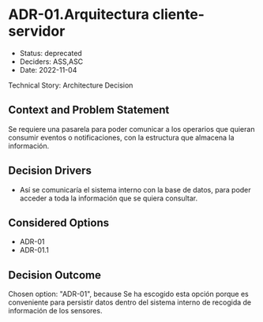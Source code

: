 # ADR-01.Arquitectura cliente-servidor

* Status: deprecated
* Deciders: ASS,ASC
* Date: 2022-11-04

Technical Story: Architecture Decision

## Context and Problem Statement

Se requiere una pasarela para poder comunicar a los operarios que quieran consumir eventos o notificaciones, con la estructura que almacena la información.

## Decision Drivers

* Así se comunicaría el sistema interno con la base de datos, para poder acceder a toda la información que se quiera consultar.

## Considered Options

* ADR-01
* ADR-01.1

## Decision Outcome

Chosen option: "ADR-01", because Se ha escogido esta opción porque es conveniente para persistir datos dentro del sistema interno de recogida de información de los sensores.
